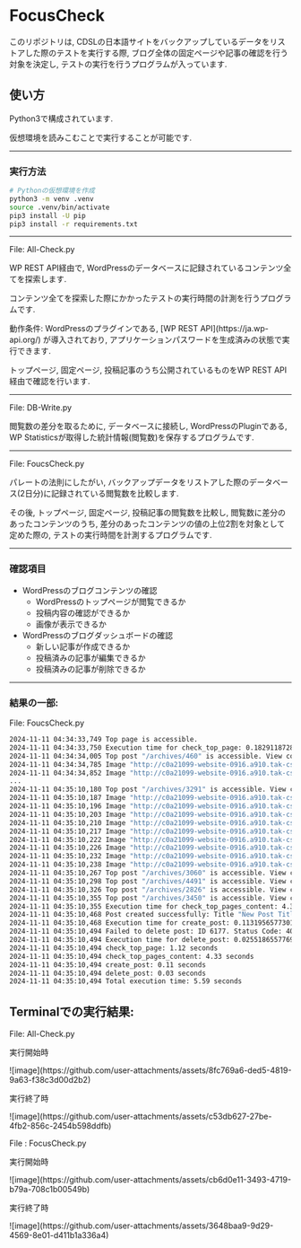 # FocusCheck
<p>このリポジトリは, CDSLの日本語サイトをバックアップしているデータをリストアした際のテストを実行する際, ブログ全体の固定ページや記事の確認を行う対象を決定し, テストの実行を行うプログラムが入っています.</p>

## 使い方


<p>Python3で構成されています.</p>
<p>仮想環境を読みこむことで実行することが可能です.</p>

---

### 実行方法

```bash
# Pythonの仮想環境を作成
python3 -m venv .venv
source .venv/bin/activate
pip3 install -U pip
pip3 install -r requirements.txt
```

---

<p>File: All-Check.py</p>
<p>WP REST API経由で, WordPressのデータベースに記録されているコンテンツ全てを探索します.</p>
<p>コンテンツ全てを探索した際にかかったテストの実行時間の計測を行うプログラムです.</p>

<p>動作条件: WordPressのプラグインである, [WP REST API](https://ja.wp-api.org/) が導入されており, アプリケーションパスワードを生成済みの状態で実行できます.</p>

<p>トップページ, 固定ページ, 投稿記事のうち公開されているものをWP REST API経由で確認を行います. </p>

---

<p>File: DB-Write.py</p>
<p>閲覧数の差分を取るために, データベースに接続し, WordPressのPluginである, WP Statisticsが取得した統計情報(閲覧数)を保存するプログラムです.</p>

---

<p>File: FoucsCheck.py</p>
<p>パレートの法則にしたがい, バックアップデータをリストアした際のデータベース(2日分)に記録されている閲覧数を比較します.</p>
<p>その後, トップページ, 固定ページ, 投稿記事の閲覧数を比較し, 閲覧数に差分のあったコンテンツのうち, 差分のあったコンテンツの値の上位2割を対象として定めた際の, テストの実行時間を計測するプログラムです.</p>

---

### 確認項目
- WordPressのブログコンテンツの確認
    - WordPressのトップページが閲覧できるか
    - 投稿内容の確認ができるか
    - 画像が表示できるか
- WordPressのブログダッシュボードの確認
    - 新しい記事が作成できるか
    - 投稿済みの記事が編集できるか
    - 投稿済みの記事が削除できるか

---

### 結果の一部:
File: FoucsCheck.py

```bash
2024-11-11 04:34:33,749 Top page is accessible.
2024-11-11 04:34:33,750 Execution time for check_top_page: 0.18291187286376953 seconds
2024-11-11 04:34:34,005 Top post "/archives/460" is accessible. View count difference: 451
2024-11-11 04:34:34,785 Image "http://c0a21099-website-0916.a910.tak-cslab.org/wp-content/uploads/2020/07/bft1-2.png" is accessible.
2024-11-11 04:34:34,852 Image "http://c0a21099-website-0916.a910.tak-cslab.org/wp-content/uploads/2020/07/bft2.png" is accessible.
...
2024-11-11 04:35:10,180 Top post "/archives/3291" is accessible. View count difference: 7
2024-11-11 04:35:10,187 Image "http://c0a21099-website-0916.a910.tak-cslab.org/wp-content/uploads/2023/02/IMG_20230209_171019-2-scaled.jpg" is accessible.
2024-11-11 04:35:10,196 Image "http://c0a21099-website-0916.a910.tak-cslab.org/wp-content/uploads/2023/02/IMG_8998-scaled.jpg" is accessible.
2024-11-11 04:35:10,203 Image "http://c0a21099-website-0916.a910.tak-cslab.org/wp-content/uploads/2023/02/IMG_8993-scaled.jpg" is accessible.
2024-11-11 04:35:10,210 Image "http://c0a21099-website-0916.a910.tak-cslab.org/wp-content/uploads/2023/02/IMG_20230209_134927-1-scaled.jpg" is accessible.
2024-11-11 04:35:10,217 Image "http://c0a21099-website-0916.a910.tak-cslab.org/wp-content/uploads/2023/02/IMG_8992-scaled.jpg" is accessible.
2024-11-11 04:35:10,222 Image "http://c0a21099-website-0916.a910.tak-cslab.org/wp-content/uploads/2023/02/IMG_8994-scaled.jpg" is accessible.
2024-11-11 04:35:10,226 Image "http://c0a21099-website-0916.a910.tak-cslab.org/wp-content/uploads/2023/02/IMG_8990-1-scaled.jpg" is accessible.
2024-11-11 04:35:10,232 Image "http://c0a21099-website-0916.a910.tak-cslab.org/wp-content/uploads/2023/02/IMG_20230209_164637-scaled.jpg" is accessible.
2024-11-11 04:35:10,238 Image "http://c0a21099-website-0916.a910.tak-cslab.org/wp-content/uploads/2023/02/IMG_20230209_130803-scaled.jpg" is accessible.
2024-11-11 04:35:10,267 Top post "/archives/3060" is accessible. View count difference: 7
2024-11-11 04:35:10,298 Top post "/archives/4491" is accessible. View count difference: 7
2024-11-11 04:35:10,326 Top post "/archives/2826" is accessible. View count difference: 7
2024-11-11 04:35:10,355 Top post "/archives/3450" is accessible. View count difference: 7
2024-11-11 04:35:10,355 Execution time for check_top_pages_content: 4.331315994262695 seconds
2024-11-11 04:35:10,468 Post created successfully: Title "New Post Title"
2024-11-11 04:35:10,468 Execution time for create_post: 0.11319565773010254 seconds
2024-11-11 04:35:10,494 Failed to delete post: ID 6177. Status Code: 404
2024-11-11 04:35:10,494 Execution time for delete_post: 0.02551865577697754 seconds
2024-11-11 04:35:10,494 check_top_page: 1.12 seconds
2024-11-11 04:35:10,494 check_top_pages_content: 4.33 seconds
2024-11-11 04:35:10,494 create_post: 0.11 seconds
2024-11-11 04:35:10,494 delete_post: 0.03 seconds
2024-11-11 04:35:10,494 Total execution time: 5.59 seconds
```

## Terminalでの実行結果:
<p>File: All-Check.py</p>
<p>実行開始時</p>
![image](https://github.com/user-attachments/assets/8fc769a6-ded5-4819-9a63-f38c3d00d2b2)
<p>実行終了時</p>
![image](https://github.com/user-attachments/assets/c53db627-27be-4fb2-856c-2454b598ddfb)


<p>File : FocusCheck.py</p>
<p>実行開始時</p>
![image](https://github.com/user-attachments/assets/cb6d0e11-3493-4719-b79a-708c1b00549b)
<p>実行終了時</p>
![image](https://github.com/user-attachments/assets/3648baa9-9d29-4569-8e01-d411b1a336a4)



